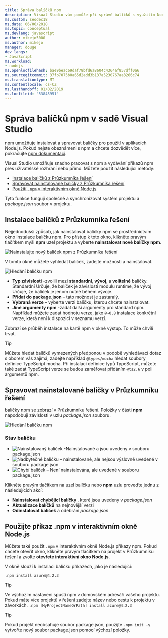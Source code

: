 ```yaml
---
title: Správa balíčků npm
description: Visual Studio vám pomůže při správě balíčků s využitím Node.js package Manageru (npm)
ms.custom: seodec18
ms.date: 06/06/2018
ms.topic: conceptual
ms.devlang: javascript
author: mikejo5000
ms.author: mikejo
manager: douge
dev_langs:
- JavaScript
ms.workload:
- nodejs
ms.openlocfilehash: bae9beac69daf78bfd6a8604c4364af857dff0a6
ms.sourcegitcommit: 37fb7075b0a65d2add3b137a5230767aa3266c74
ms.translationtype: MT
ms.contentlocale: cs-CZ
ms.lasthandoff: 01/02/2019
ms.locfileid: "53845951"
---
```

# <a name="manage-npm-packages-in-visual-studio"></a>Správa balíčků npm v sadě Visual Studio

npm umožňuje instalovat a spravovat balíčky pro použití v aplikacích Node.js. Pokud nejste obeznámeni s npm a chcete dozvědět více, pokračujte [npm dokumentaci](https://docs.npmjs.com/).

Visual Studio umožňuje snadno pracovat s npm a vydávání příkazů npm přes uživatelské rozhraní nebo přímo. Můžete použít následující metody:
* [Instalace balíčků z Průzkumníka řešení](#npmInstallWindow)
* [Spravovat nainstalované balíčky z Průzkumníka řešení](#solutionExplorer)
* [Použití `.npm` v interaktivním okně Node.js](#interactive)

Tyto funkce fungují společně a synchronizovat systém projektu a *package.json* soubor v projektu.

## <a name="npmInstallWindow"></a> Instalace balíčků z Průzkumníka řešení

Nejjednodušší způsob, jak nainstalovat balíčky npm se prostřednictvím okno instalace balíčku npm. Pro přístup k toto okno, klikněte pravým tlačítkem myši **npm** uzel projektu a vyberte **nainstalovat nové balíčky npm**.

![Nainstalujte nový balíček npm z Průzkumníka řešení](../javascript/media/solution-explorer-install-package.png)

V tomto okně můžete vyhledat balíček, zadejte možnosti a nainstalovat. 

![Hledání balíčku npm](../javascript/media/search-package.png)

* **Typ závislosti** -zvolili mezi **standardní**, **vývoj**, a **volitelné** balíčky. Standardní Určuje, že balíček je závislosti modulu runtime, že vývoj Určuje, že balíček je jenom nutné během vývoje.
* **Přidat do package.json** – tato možnost je zastaralý.
* **Vybraná verze** – vyberte verzi balíčku, kterou chcete nainstalovat.
* **Jiné argumenty npm** -zadat další argumenty pro standard npm. Například můžete zadat hodnotu verze, jako `@~0.8` instalace konkrétní verze, která není k dispozici v seznamu verzí.

Zobrazí se průběh instalace na kartě npm v okně výstup. To může chvíli trvat.

> [!TIP]
> Můžete hledat balíčků vymezených předponou v podobě vyhledávací dotaz s oborem vás zajímá, zadejte například `@types/mocha` hledat soubory definice TypeScript mocha. Při instalaci definice typů TypeScript, můžete také zadat TypeScript verze se budou zaměřovat přidáním `@ts2.6` v poli argumentů npm.

## <a name="solutionExplorer"></a>Spravovat nainstalované balíčky v Průzkumníku řešení

balíčky npm se zobrazí v Průzkumníku řešení. Položky v části **npm** napodobují závislosti v uzlu *package.json* souboru.

![Hledání balíčku npm](../javascript/media/solution-explorer-status.png)

### <a name="package-status"></a>Stav balíčku
* ![Nainstalovaný balíček](../javascript/media/installed-npm.png) -Nainstalované a jsou uvedeny v souboru package.json
* ![Nadbytečné balíčku](../javascript/media/extraneous-npm.png) – nainstalované, ale nejsou výslovně uvedené v souboru package.json
* ![Chybí balíček](../javascript/media/missing-npm.png) – Není nainstalována, ale uvedené v souboru package.json

Klikněte pravým tlačítkem na uzel balíčku nebo **npm** uzlu proveďte jednu z následujících akcí:
* **Nainstalovat chybějící balíčky** , které jsou uvedeny v *package.json*
* **Aktualizace balíčků** na nejnovější verzi
* **Odinstalovat balíček** a odebrání *package.json*

## <a name="interactive"></a>Použijte příkaz .npm v interaktivním okně Node.js

Můžete také použít `.npm` v interaktivním okně Node.js příkazy npm. Pokud chcete otevřít okno, klikněte pravým tlačítkem na projekt v Průzkumníku řešení a zvolte **otevřete interaktivní okno Node.js**.

V okně slouží k instalaci balíčku příkazech, jako je následující:

`.npm install azure@4.2.3`
 
 > [!Tip]
 > Ve výchozím nastavení spustí npm v domovském adresáři vašeho projektu. Pokud máte více projektů v řešení zadejte název nebo cestu k projektu v závorkách. 
 > `.npm [MyProjectNameOrPath] install azure@4.2.3`

 > [!Tip]
 > Pokud projekt neobsahuje soubor package.json, použijte `.npm init -y` vytvořte nový soubor package.json pomocí výchozí položky. 